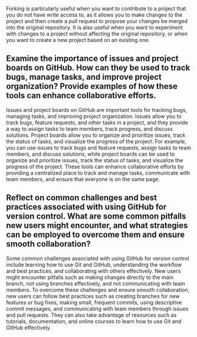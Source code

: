 Forking is particularly useful when you want to contribute to a project that you do not have write access to, as it allows you to make changes to the project and then create a pull request to propose your changes be merged into the original repository. It is also useful when you want to experiment with changes to a project without affecting the original repository, or when you want to create a new project based on an existing one.
 
## Examine the importance of issues and project boards on GitHub. How can they be used to track bugs, manage tasks, and improve project organization? Provide examples of how these tools can enhance collaborative efforts. 
Issues and project boards on GitHub are important tools for tracking bugs, managing tasks, and improving project organization. Issues allow you to track bugs, feature requests, and other tasks in a project, and they provide a way to assign tasks to team members, track progress, and discuss solutions. Project boards allow you to organize and prioritize issues, track the status of tasks, and visualize the progress of the project. For example, you can use issues to track bugs and feature requests, assign tasks to team members, and discuss solutions, while project boards can be used to organize and prioritize issues, track the status of tasks, and visualize the progress of the project. These tools can enhance collaborative efforts by providing a centralized place to track and manage tasks, communicate with team members, and ensure that everyone is on the same page. 
 
## Reflect on common challenges and best practices associated with using GitHub for version control. What are some common pitfalls new users might encounter, and what strategies can be employed to overcome them and ensure smooth collaboration? 
Some common challenges associated with using GitHub for version control include learning how to use Git and GitHub, understanding the workflow and best practices, and collaborating with others effectively. New users might encounter pitfalls such as making changes directly to the main branch, not using branches effectively, and not communicating with team members. To overcome these challenges and ensure smooth collaboration, new users can follow best practices such as creating branches for new features or bug fixes, making small, frequent commits, using descriptive commit messages, and communicating with team members through issues and pull requests. They can also take advantage of resources such as tutorials, documentation, and online courses to learn how to use Git and GitHub effectively.

